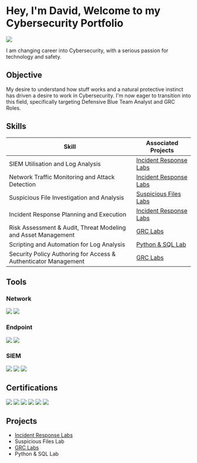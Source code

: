 # Hey, I'm David, Welcome to my Cybersecurity Portfolio
<a href="https://www.linkedin.com/in/daviddoescyber/"><img src="https://img.shields.io/badge/-LinkedIn-0072b1?&style=for-the-badge&logo=linkedin&logoColor=white" /></a>

I am changing career into Cybersecurity, with a serious passion for technology and safety.

## Objective
My desire to understand how stuff works and a natural protective instinct has driven a desire to work in Cybersecurity. I'm now eager to transition into this field, specifically targeting Defensive Blue Team Analyst and GRC Roles.


## Skills


| Skill                                         | Associated Projects         |
|-----------------------------------------------|----------------------------|
| SIEM Utilisation and Log Analysis          | <a href="https://github.com/JustA-Byte/Incident-Response-Labs/tree/main"> Incident Response Labs</a> |
| Network Traffic Monitoring and Attack Detection | <a href="https://github.com/JustA-Byte/Incident-Response-Labs/tree/main"> Incident Response Labs</a> |
| Suspicious File Investigation and Analysis         | <a href=""> Suspicious Files Labs</a> |
| Incident Response Planning and Execution      | <a href="https://github.com/JustA-Byte/Incident-Response_Labs/tree/main"> Incident Response Labs</a> |
| Risk Assessment & Audit, Threat Modeling and Asset Management     | <a href="https://github.com/JustA-Byte/Risk-Lab/tree/main">GRC Labs</a> |
| Scripting and Automation for Log Analysis | <a href=""> Python & SQL Lab</a> |
| Security Policy Authoring for Access & Authenticator Management | <a href="https://github.com/JustA-Byte/Risk-Lab/tree/main">GRC Labs</a> |

## Tools


### Network
<div>
    <img src="https://img.shields.io/badge/-Wireshark-1679A7?&style=for-the-badge&logo=Wireshark&logoColor=white" />
    <img src="https://img.shields.io/badge/-Suricata-EF3B2D?&style=for-the-badge&logo=Suricata&logoColor=white" />
</div>

### Endpoint
<div>
    <img src="https://img.shields.io/badge/-Microsoft_Defender_for_Endpoint-00A4EF?&style=for-the-badge&logo=Microsoft&logoColor=white" />
    <img src="https://img.shields.io/badge/-Velociraptor-4B275F?&style=for-the-badge&logo=Velociraptor&logoColor=white" />
</div>

### SIEM
<div>
    <img src="https://img.shields.io/badge/-Microsoft_Sentinel-0078D4?&style=for-the-badge&logo=Microsoft&logoColor=white" />
    <img src="https://img.shields.io/badge/-Splunk-000000?&style=for-the-badge&logo=Splunk&logoColor=white" />
    <img src="https://img.shields.io/badge/-Google%20Chronicle-4285F4?style=for-the-badge&logo=e3&logoColor=white" />
</div>

## Certifications

<div>
<img src="https://img.shields.io/badge/-Security%2B-FF0000?&style=for-the-badge&logo=CompTIA&logoColor=white" />
<img src="https://img.shields.io/badge/-Network%2B-007ACC?&style=for-the-badge&logo=CompTIA&logoColor=white" />
<img src="https://img.shields.io/badge/-A%2B-4D4D4D?&style=for-the-badge&logo=CompTIA&logoColor=white" />
<img src="https://img.shields.io/badge/-Google%20Cybersecurity%20Professional-4285F4?&style=for-the-badge&logo=Google&logoColor=white" />
<img src="https://img.shields.io/badge/-GRC%20Analyst%20Masterclass-007396?&style=for-the-badge&logoColor=white" />
<img src="https://img.shields.io/badge/-Cyber%20Threat%20Hunting%20Level%201-8B0000?&style=for-the-badge&logoColor=white" />
</div>

## Projects
- <a href="https://github.com/JustA-Byte/Incident-Response-Labs/tree/main"> Incident Response Labs </a>
- Suspicious Files Lab
- <a href="https://github.com/JustA-Byte/Risk-Lab/tree/main">GRC Labs</a>
- Python & SQL Lab
